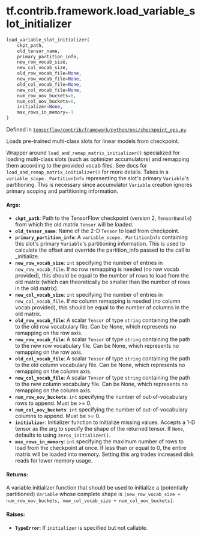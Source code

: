<div itemscope itemtype="http://developers.google.com/ReferenceObject">
<meta itemprop="name" content="tf.contrib.framework.load_variable_slot_initializer" />
</div>

# tf.contrib.framework.load_variable_slot_initializer

``` python
load_variable_slot_initializer(
    ckpt_path,
    old_tensor_name,
    primary_partition_info,
    new_row_vocab_size,
    new_col_vocab_size,
    old_row_vocab_file=None,
    new_row_vocab_file=None,
    old_col_vocab_file=None,
    new_col_vocab_file=None,
    num_row_oov_buckets=0,
    num_col_oov_buckets=0,
    initializer=None,
    max_rows_in_memory=-1
)
```



Defined in [`tensorflow/contrib/framework/python/ops/checkpoint_ops.py`](https://www.tensorflow.org/code/tensorflow/contrib/framework/python/ops/checkpoint_ops.py).

Loads pre-trained multi-class slots for linear models from checkpoint.

Wrapper around `load_and_remap_matrix_initializer()` specialized for loading
multi-class slots (such as optimizer accumulators) and remapping them
according to the provided vocab files. See docs for
`load_and_remap_matrix_initializer()` for more details.  Takes in a
`variable_scope._PartitionInfo` representing the slot's primary `Variable`'s
partitioning.  This is necessary since accumulator `Variable` creation ignores
primary scoping and partitioning information.

#### Args:

* <b>`ckpt_path`</b>: Path to the TensorFlow checkpoint (version 2, `TensorBundle`)
    from which the old matrix `Tensor` will be loaded.
* <b>`old_tensor_name`</b>: Name of the 2-D `Tensor` to load from checkpoint.
* <b>`primary_partition_info`</b>: A `variable_scope._PartitionInfo` containing this
    slot's primary `Variable`'s partitioning information.  This is used to
    calculate the offset and override the partition_info passed to the call to
    _initialize.
* <b>`new_row_vocab_size`</b>: `int` specifying the number of entries in
    `new_row_vocab_file`. If no row remapping is needed (no row vocab
    provided), this should be equal to the number of rows to load from the old
    matrix (which can theoretically be smaller than the number of rows in the
    old matrix).
* <b>`new_col_vocab_size`</b>: `int` specifying the number of entries in
    `new_col_vocab_file`. If no column remapping is needed (no column vocab
    provided), this should be equal to the number of columns in the old
    matrix.
* <b>`old_row_vocab_file`</b>: A scalar `Tensor` of type `string` containing the
    path to the old row vocabulary file. Can be None, which represents no
    remapping on the row axis.
* <b>`new_row_vocab_file`</b>: A scalar `Tensor` of type `string` containing the path
    to the new row vocabulary file. Can be None, which represents no remapping
    on the row axis.
* <b>`old_col_vocab_file`</b>: A scalar `Tensor` of type `string` containing the
    path to the old column vocabulary file. Can be None, which represents no
    remapping on the column axis.
* <b>`new_col_vocab_file`</b>: A scalar `Tensor` of type `string` containing the path
    to the new column vocabulary file. Can be None, which represents no
    remapping on the column axis.
* <b>`num_row_oov_buckets`</b>: `int` specifying the number of out-of-vocabulary rows
    to append. Must be >= 0.
* <b>`num_col_oov_buckets`</b>: `int` specifying the number of out-of-vocabulary
    columns to append. Must be >= 0.
* <b>`initializer`</b>: Initializer function to initialize missing values. Accepts a
    1-D tensor as the arg to specify the shape of the returned tensor. If
    `None`, defaults to using `zeros_initializer()`.
* <b>`max_rows_in_memory`</b>: `int` specifying the maximum number of rows to load from
    the checkpoint at once. If less than or equal to 0, the entire matrix will
    be loaded into memory. Setting this arg trades increased disk reads for
    lower memory usage.


#### Returns:

  A variable initializer function that should be used to initialize a
  (potentially partitioned) `Variable` whose complete shape is
  `[new_row_vocab_size + num_row_oov_buckets, new_col_vocab_size +
  num_col_oov_buckets]`.


#### Raises:

* <b>`TypeError`</b>: If `initializer` is specified but not callable.